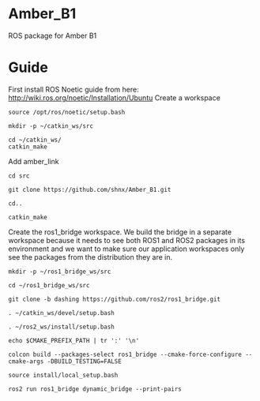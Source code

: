 # Amber_B1
ROS package for Amber B1


# Guide
 First install ROS Noetic guide from here: http://wiki.ros.org/noetic/Installation/Ubuntu
 Create a workspace 
 
 ``source /opt/ros/noetic/setup.bash`` 
 
 ``mkdir -p ~/catkin_ws/src`` 
 
 ``cd ~/catkin_ws/``  
 ``catkin_make`` 
 
 
 Add amber_link 
 
 ``cd src`` 
 
 ``git clone https://github.com/shnx/Amber_B1.git``
 
 ``cd..`` 
 
 ``catkin_make``  
 
Create the ros1_bridge workspace. We build the bridge in a separate workspace because it needs to see both ROS1 and ROS2 packages in its environment and we want to make sure our application workspaces only see the packages from the distribution they are in.

``mkdir -p ~/ros1_bridge_ws/src``

``cd ~/ros1_bridge_ws/src``

``git clone -b dashing https://github.com/ros2/ros1_bridge.git``

``. ~/catkin_ws/devel/setup.bash``

``. ~/ros2_ws/install/setup.bash``

``echo $CMAKE_PREFIX_PATH | tr ':' '\n'``

``colcon build --packages-select ros1_bridge --cmake-force-configure --cmake-args -DBUILD_TESTING=FALSE``

``source install/local_setup.bash``

``ros2 run ros1_bridge dynamic_bridge --print-pairs``

